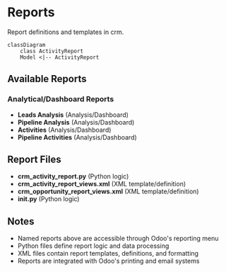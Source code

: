 # Reports

Report definitions and templates in crm.

```mermaid
classDiagram
    class ActivityReport
    Model <|-- ActivityReport
```

## Available Reports

### Analytical/Dashboard Reports
- **Leads Analysis** (Analysis/Dashboard)
- **Pipeline Analysis** (Analysis/Dashboard)
- **Activities** (Analysis/Dashboard)
- **Pipeline Activities** (Analysis/Dashboard)


## Report Files

- **crm_activity_report.py** (Python logic)
- **crm_activity_report_views.xml** (XML template/definition)
- **crm_opportunity_report_views.xml** (XML template/definition)
- **__init__.py** (Python logic)

## Notes
- Named reports above are accessible through Odoo's reporting menu
- Python files define report logic and data processing
- XML files contain report templates, definitions, and formatting
- Reports are integrated with Odoo's printing and email systems
